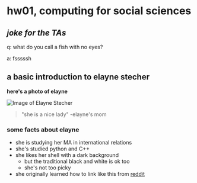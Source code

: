 # hw01, computing for social sciences

## *joke for the TAs*

q: what do you call a fish with no eyes?

a: fsssssh


## a basic introduction to elayne stecher

**here's a photo of elayne**

![Image of Elayne Stecher](https://raw.githubusercontent.com/estech01/myrepo/master/Screen%20Shot%202017-12-04%20at%203.31.52%20PM.png)


> "she is a nice lady"
> -elayne's mom


### some facts about elayne
* she is studying her MA in international relations
* she's studied python and C++
* she likes her shell with a dark background
  * but the traditional black and white is ok too
  * she's not too picky
* she originally learned how to link like this from [reddit](https://www.reddit.com)

